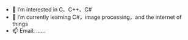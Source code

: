 - 👀 I’m interested in C、C++、C#
- 🌱 I’m currently learning C#，image processing，and the internet of things
- 📫 Email: ......

<!---
DaoAnts/DaoAnts is a ✨ special ✨ repository because its `README.md` (this file) appears on your GitHub profile.
You can click the Preview link to take a look at your changes.
--->
